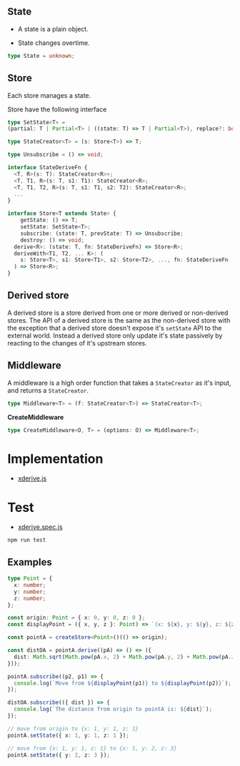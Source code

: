 ## State

- A state is a plain object.

- State changes overtime.

```typescript
type State = unknown;
```

## Store

Each store manages a state.

Store have the following interface

```typescript
type SetState<T> =
(partial: T | Partial<T> | ((state: T) => T | Partial<T>), replace?: boolean) => void;

type StateCreator<T> = (s: Store<T>) => T;

type Unsubscribe = () => void;

interface StateDeriveFn {
  <T, R>(s: T): StateCreator<R>>;
  <T, T1, R>(s: T, s1: T1): StateCreator<R>;
  <T, T1, T2, R>(s: T, s1: T1, s2: T2): StateCreator<R>;
  ...
}

interface Store<T extends State> {
	getState: () => T;
	setState: SetState<T>;
	subscribe: (state: T, prevState: T) => Unsubscribe;
	destroy: () => void;
  derive<R>: (state: T, fn: StateDeriveFn) => Store<R>;
  deriveWith<T1, T2, ... K>: (
    s: Store<T>, s1: Store<T1>, s2: Store<T2>, ..., fn: StateDeriveFn
  ) => Store<R>;
}
```

## Derived store

A derived store is a store derived from one or more derived or non-derived stores. The API of a derived store is the same as the non-derived store with the exception that a derived store doesn't expose it's `setState` API to the external world. Instead a derived store only update it's state passively by reacting to the changes of it's upstream stores.

## Middleware

A middleware is a high order function that takes a `StateCreator` as it's input, and returns a `StateCreator`.

```typescript
type Middleware<T> = (f: StateCreator<T>) => StateCreator<T>;
```

**CreateMiddleware**

```typescript
type CreateMiddleware<O, T> = (options: O) => Middleware<T>;
```

# Implementation

- [xderive.js](./src//xderive.js)

# Test

- [xderive.spec.js](./src//xderive.spec.js)

```
npm run test
```

## Examples

```typescript
type Point = {
  x: number;
  y: number;
  z: number;
};

const origin: Point = { x: 0, y: 0, z: 0 };
const displayPoint = ({ x, y, z }: Point) => `(x: ${x}, y: ${y}, z: ${z})`;

const pointA = createStore<Point>()(() => origin);

const distOA = pointA.derive((pA) => () => ({
  dist: Math.sqrt(Math.pow(pA.x, 2) + Math.pow(pA.y, 2) + Math.pow(pA.z, 2)),
}));

pointA.subscribe((p2, p1) => {
  console.log(`Move from ${displayPoint(p1)} to ${displayPoint(p2)}`);
});

distOA.subscribe(({ dist }) => {
  console.log(`The distance from origin to pointA is: ${dist}`);
});

// move from origin to {x: 1, y: 1, z: 1}
pointA.setState({ x: 1, y: 1, z: 1 });

// move from {x: 1, y: 1, z: 1} to {x: 1, y: 2, z: 3}
pointA.setState({ y: 2, z: 3 });
```
